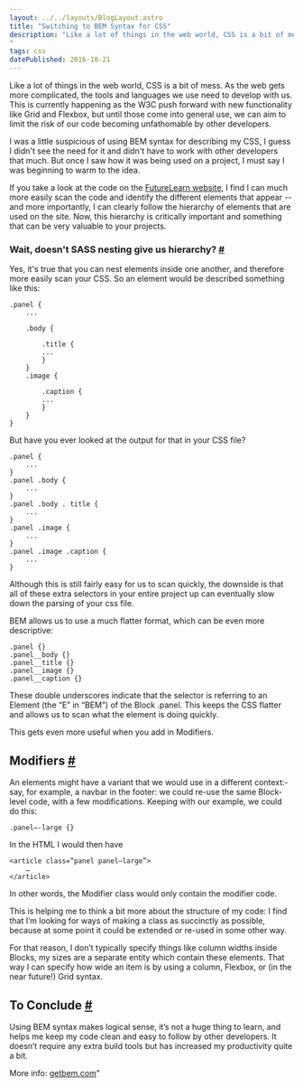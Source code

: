 ```yaml
---
layout: ../../layouts/BlogLayout.astro
title: "Switching to BEM Syntax for CSS"
description: "Like a lot of things in the web world, CSS is a bit of mess. As the web gets more complicated, the tools and languages we use need to develop with us. This is currently happening as the W3C push forward with new functionality like Grid and Flexbox, but until those come into general use, we can aim to limit the risk of our code becoming unfathomable by other developers.
"
tags: css
datePublished: 2016-10-21
---
```


Like a lot of things in the web world, CSS is a bit of mess. As the web gets more complicated, the tools and languages we use need to develop with us. This is currently happening as the W3C push forward with new functionality like Grid and Flexbox, but until those come into general use, we can aim to limit the risk of our code becoming unfathomable by other developers.

I was a little suspicious of using BEM syntax for describing my CSS, I guess I didn't see the need for it and didn't have to work with other developers that much. But once I saw how it was being used on a project, I must say I was beginning to warm to the idea.

If you take a look at the code on the [FutureLearn website](https://futurelearn.com/), I find I can much more easily scan the code and identify the different elements that appear -- and more importantly, I can clearly follow the hierarchy of elements that are used on the site. Now, this hierarchy is critically important and something that can be very valuable to your projects.

### Wait, doesn't SASS nesting give us hierarchy? [#](https://deliciousreverie.co.uk/posts/switching-to-bem-syntax-for-css/#wait-doesn't-sass-nesting-give-us-hierarchy)

Yes, it's true that you can nest elements inside one another, and therefore more easily scan your CSS. So an element would be described something like this:

```
.panel {
    ...

    .body {

        .title {
        ...
        }
    }
    .image {

        .caption {
        ...
        }
    }
}
```

But have you ever looked at the output for that in your CSS file?

```
.panel {
    ...
}
.panel .body {
    ...
}
.panel .body . title {
    ...
}
.panel .image {
    ...
}
.panel .image .caption {
    ...
}
```

Although this is still fairly easy for us to scan quickly, the downside is that all of these extra selectors in your entire project up can eventually slow down the parsing of your css file.

BEM allows us to use a much flatter format, which can be even more descriptive:

```
.panel {}
.panel__body {}
.panel__title {}
.panel__image {}
.panel__caption {}
```

These double underscores indicate that the selector is referring to an Element (the “E” in “BEM”) of the Block .panel. This keeps the CSS flatter and allows us to scan what the element is doing quickly.

This gets even more useful when you add in Modifiers.

## Modifiers [#](https://deliciousreverie.co.uk/posts/switching-to-bem-syntax-for-css/#modifiers)

An elements might have a variant that we would use in a different context:- say, for example, a navbar in the footer: we could re-use the same Block-level code, with a few modifications. Keeping with our example, we could do this:

```
.panel—-large {}
```

In the HTML I would then have

```
<article class=“panel panel—large”>
	…
</article>
```

In other words, the Modifier class would only contain the modifier code.

This is helping me to think a bit more about the structure of my code: I find that I’m looking for ways of making a class as succinctly as possible, because at some point it could be extended or re-used in some other way.

For that reason, I don’t typically specify things like column widths inside Blocks, my sizes are a separate entity which contain these elements. That way I can specify how wide an item is by using a column, Flexbox, or (in the near future!) Grid syntax.

## To Conclude [#](https://deliciousreverie.co.uk/posts/switching-to-bem-syntax-for-css/#to-conclude)

Using BEM syntax makes logical sense, it’s not a huge thing to learn, and helps me keep my code clean and easy to follow by other developers. It doesn’t require any extra build tools but has increased my productivity quite a bit.

More info: [getbem.com](https://getbem.com/introduction/)"